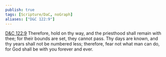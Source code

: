 ```yaml
---
publish: true
tags: [Scripture/DaC, noGraph]
aliases: ["D&C 122:9"]
---
```

[D&C 122:9](https://churchofjesuschrist.org/study/scriptures/dc-testament/dc/122?lang=eng&id=p9#p9) Therefore, hold on thy way, and the priesthood shall remain with thee; for their bounds are set, they cannot pass. Thy days are known, and thy years shall not be numbered less; therefore, fear not what man can do, for God shall be with you forever and ever.





